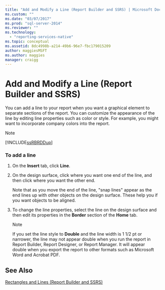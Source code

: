 ```yaml
---
title: "Add and Modify a Line (Report Builder and SSRS) | Microsoft Docs"
ms.custom: ""
ms.date: "03/07/2017"
ms.prod: "sql-server-2014"
ms.reviewer: ""
ms.technology: 
  - "reporting-services-native"
ms.topic: conceptual
ms.assetid: 8dc4998b-a214-49b6-96e7-fbc179015209
author: maggiesMSFT
ms.author: maggies
manager: craigg
---
```

# Add and Modify a Line (Report Builder and SSRS)
  You can add a line to your report when you want a graphical element to separate sections of the report. You can customize the appearance of the line by editing line properties such as color or style. For example, you might want to incorporate company colors into the report.  
  
> [!NOTE]  
>  [!INCLUDE[ssRBRDDup](../../includes/ssrbrddup-md.md)]  
  
### To add a line  
  
1.  On the **Insert** tab, click **Line**.  
  
2.  On the design surface, click where you want one end of the line, and then click where you want the other end.  
  
     Note that as you move the end of the line, "snap lines" appear as the end lines up with other objects on the design surface. These help you if you want objects to be aligned.  
  
3.  To change the line properties, select the line on the design surface and then edit its properties in the **Border** section of the **Home** tab.  
  
    > [!NOTE]  
    >  If you set the line style to **Double** and the line width is 1 1/2 pt or narrower, the line may not appear double when you run the report in Report Builder, Report Designer, or Report Manager. It will appear double when you export the report to other formats such as Microsoft Word and Acrobat PDF.  
  
## See Also  
 [Rectangles and Lines &#40;Report Builder and SSRS&#41;](rectangles-and-lines-report-builder-and-ssrs.md)  
  
  
